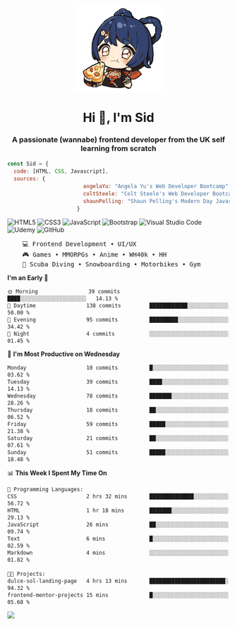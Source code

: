<p align="center">
<img align="center" src="imgs/HuTaoPizza.gif" alt="Logo">
</p>
<h1 align="center">Hi 👋, I'm Sid</h1>
<h3 align="center">A passionate (wannabe) frontend developer from the UK self learning from scratch</h3>


```javascript
const Sid = {
  code: [HTML, CSS, Javascript],
  sources: {
                        angelaYu: "Angela Yu's Web Developer Bootcamp",
                        coltSteele: "Colt Steele's Web Developer Bootcamp",
                        shaunPelling: "Shaun Pelling's Modern Day Javascript"
                      }
```

![HTML5](https://img.shields.io/badge/html5-%23E34F26.svg?style=for-the-badge&logo=html5&logoColor=white)
![CSS3](https://img.shields.io/badge/css3-%231572B6.svg?style=for-the-badge&logo=css3&logoColor=white)
![JavaScript](https://img.shields.io/badge/javascript-%23323330.svg?style=for-the-badge&logo=javascript&logoColor=%23F7DF1E)
![Bootstrap](https://img.shields.io/badge/bootstrap-%238511FA.svg?style=for-the-badge&logo=bootstrap&logoColor=white)
![Visual Studio Code](https://img.shields.io/badge/Visual%20Studio%20Code-0078d7.svg?style=for-the-badge&logo=visual-studio-code&logoColor=white)
![Udemy](https://img.shields.io/badge/Udemy-A435F0?style=for-the-badge&logo=Udemy&logoColor=white)
![GitHub](https://img.shields.io/badge/github-%23121011.svg?style=for-the-badge&logo=github&logoColor=white)

<pre>
    💻 Frontend Development • UI/UX 
    🎮 Games • MMORPGs • Anime • WH40k • HH 
    💪 Scuba Diving • Snowboarding • Motorbikes • Gym
</pre>

<!--START_SECTION:waka-->
**I'm an Early 🐤** 

```text
🌞 Morning                39 commits          ████░░░░░░░░░░░░░░░░░░░░░   14.13 % 
🌆 Daytime                138 commits         ████████████░░░░░░░░░░░░░   50.00 % 
🌃 Evening                95 commits          █████████░░░░░░░░░░░░░░░░   34.42 % 
🌙 Night                  4 commits           ░░░░░░░░░░░░░░░░░░░░░░░░░   01.45 % 
```
📅 **I'm Most Productive on Wednesday** 

```text
Monday                   10 commits          █░░░░░░░░░░░░░░░░░░░░░░░░   03.62 % 
Tuesday                  39 commits          ████░░░░░░░░░░░░░░░░░░░░░   14.13 % 
Wednesday                78 commits          ███████░░░░░░░░░░░░░░░░░░   28.26 % 
Thursday                 18 commits          ██░░░░░░░░░░░░░░░░░░░░░░░   06.52 % 
Friday                   59 commits          █████░░░░░░░░░░░░░░░░░░░░   21.38 % 
Saturday                 21 commits          ██░░░░░░░░░░░░░░░░░░░░░░░   07.61 % 
Sunday                   51 commits          █████░░░░░░░░░░░░░░░░░░░░   18.48 % 
```


📊 **This Week I Spent My Time On** 

```text
💬 Programming Languages: 
CSS                      2 hrs 32 mins       ██████████████░░░░░░░░░░░   56.72 % 
HTML                     1 hr 18 mins        ███████░░░░░░░░░░░░░░░░░░   29.13 % 
JavaScript               26 mins             ██░░░░░░░░░░░░░░░░░░░░░░░   09.74 % 
Text                     6 mins              █░░░░░░░░░░░░░░░░░░░░░░░░   02.59 % 
Markdown                 4 mins              ░░░░░░░░░░░░░░░░░░░░░░░░░   01.82 % 

🐱‍💻 Projects: 
dulce-sol-landing-page   4 hrs 13 mins       ████████████████████████░   94.32 % 
frontend-mentor-projects 15 mins             █░░░░░░░░░░░░░░░░░░░░░░░░   05.68 % 
```


<!--END_SECTION:waka-->

<a href="">![](https://komarev.com/ghpvc/?username=sedaryildirim&style=for-the-badge)</a>
